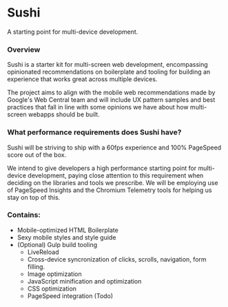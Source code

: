 # Sushi

A starting point for multi-device development.

### Overview

Sushi is a starter kit for multi-screen web development, encompassing opinionated recommendations on boilerplate and tooling for building an experience that works great across multiple devices.

The project aims to align with the mobile web recommendations made by Google's Web Central team and will include UX pattern samples and best practices that fall in line with some opinions we have about how multi-screen webapps should be built.

### What performance requirements does Sushi have?

Sushi will be striving to ship with a 60fps experience and 100% PageSpeed score out of the box. 

We intend to give developers a high performance starting point for multi-device development, paying close attention to this requirement when deciding on the libraries and tools we prescribe. We will be employing use of PageSpeed Insights and the Chromium Telemetry tools for helping us stay on top of this.

### Contains:

* Mobile-optimized HTML Boilerplate
* Sexy mobile styles and style guide 
* (Optional) Gulp build tooling
  * LiveReload
  * Cross-device syncronization of clicks, scrolls, navigation, form filling.
  * Image optimization
  * JavaScript minification and optimization
  * CSS optimization
  * PageSpeed integration (Todo)
